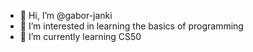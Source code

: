- 👋 Hi, I’m @gabor-janki
- 👀 I’m interested in learning the basics of programming
- 🌱 I’m currently learning CS50


<!---
gabor-janki/gabor-janki is a ✨ special ✨ repository because its `README.md` (this file) appears on your GitHub profile.
You can click the Preview link to take a look at your changes.
--->
